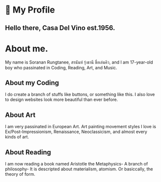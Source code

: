 # :boy: My Profile 
## Hello there, Casa Del Vino est.1956.

# About me.
My name is Soranan Rungtanee, สรนันท์ รุ่งธานี ชื่อเล่นคิว, and  I am 17-year-old boy who passinated in Coding, Reading, Art, and Music.

## About my Coding
I do create a branch of stuffs like buttons, or something like this. 
I also love to design websites look more beautiful than ever before.
## About Art
I am very passinated in European Art. 
Art painting movement styles I love is Ex/Post-Impressionism, Renaissance, Neoclassicism, and almost every kinds of art.
## About Reading
I am now reading a book named Aristotle the Metaphysics- A branch of philosophy- It is descripted about materialism, atomism. Or basiccally, the theory of form.
